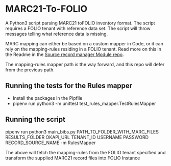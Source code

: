 # MARC21-To-FOLIO
A Python3 script parsing MARC21 toFOLIO inventory format. 
The script requires a FOLIO tenant with reference data set. The script will throw messages telling what reference data is missing. 

MARC mapping can either be based on a custom mapper in Code, or it can rely on the mapping-rules residing in a FOLIO tenant.
Read more on this in the Readme in the [Source record manager Module repo](https://github.com/folio-org/mod-source-record-manager/blob/25283ebabf402b5870ae4b3846285230e785c17d/RuleProcessorApi.md).

The mapping-rules mapper path is the way forward, and this repo will defer from the previous path.

## Running the tests for the Rules mapper

* Install the packages in the Pipfile
* pipenv run python3 -m unittest test_rules_mapper.TestRulesMapper

## Running the script
pipenv run python3 main_bibs.py PATH_TO_FOLDER_WITH_MARC_FILES RESULTS_FOLDER OKAPI_URL TENANT_ID USERNAME PASSWORD RECORD_SOURCE_NAME -m RulesMapper 

The above will fetch the mapping-rules from the FOLIO tenant specified and transform the supplied MARC21 record files into FOLIO Instance

